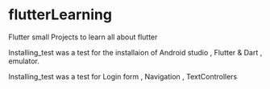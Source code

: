 # flutterLearning
Flutter small Projects to learn all about flutter

Installing_test was a test for the installaion of Android studio , Flutter & Dart , emulator.

Installing_test was a test for Login form , Navigation , TextControllers 
